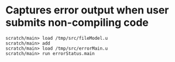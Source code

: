 # Captures error output when user submits non-compiling code

```ucm
scratch/main> load /tmp/src/fileModel.u
scratch/main> add
scratch/main> load /tmp/src/errorMain.u
scratch/main> run errorStatus.main
```
